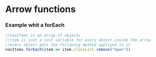 # Arrow functions

### Example whit a forEach 
```js
//navItems is an array of objects
//item is just a cast variable for every object inside the array
//every object gets the following method appliyed to it
navItems.forEach(item => item.classList.remove("open"))
